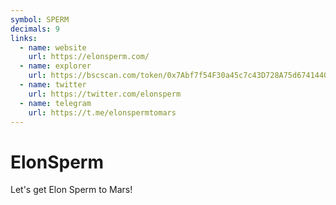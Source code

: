 ```yaml
---
symbol: SPERM
decimals: 9
links:
  - name: website
    url: https://elonsperm.com/
  - name: explorer
    url: https://bscscan.com/token/0x7Abf7f54F30a45c7c43D728A75d6741440d7c591
  - name: twitter
    url: https://twitter.com/elonsperm
  - name: telegram
    url: https://t.me/elonspermtomars
---
```


# ElonSperm

Let's get Elon Sperm to Mars!
